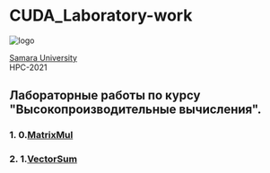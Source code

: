 # CUDA_Laboratory-work 
![logo](https://ssau.ru/pagefiles/of_docs/Firm%20blocks_left-gorizont_naimenovanie_Rus.png)

[Samara University](https://ssau.ru/) <br/>
HPC-2021
## Лабораторные работы по курсу "Высокопроизводительные вычисления".

### 1. 0.[MatrixMul](https://github.com/Dark-MonkGI/Laboratory-work/blob/2acabac21aadec821bd6a56c421fa41be8692b89/0.%20MatrixMul/HPC_matrix_multi_GPU_ILia_Gr.ipynb)
### 2. 1.[VectorSum]()




 
